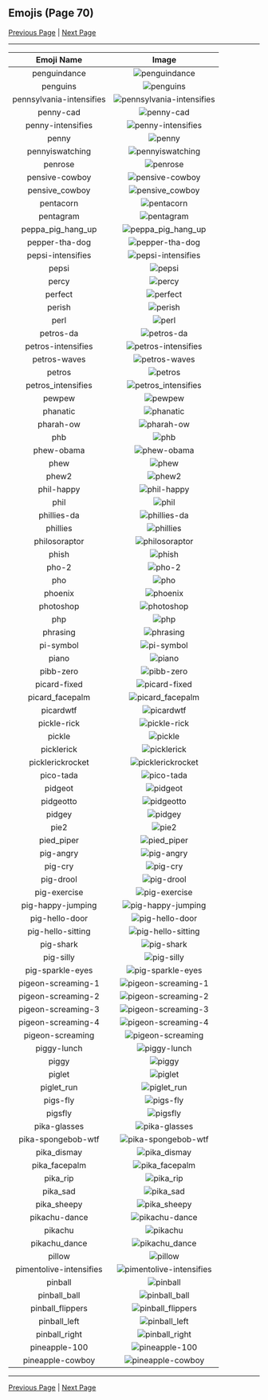 
## Emojis (Page 70)

[Previous Page](/docs/hashicorp/page-p-0069.md)
  | [Next Page](/docs/hashicorp/page-p-0071.md)

<hr />

|Emoji Name|Image|
| :-: | :-: |
|penguindance| ![penguindance](/emojis/hashicorp/penguindance.gif)|
|penguins| ![penguins](/emojis/hashicorp/penguins.png)|
|pennsylvania-intensifies| ![pennsylvania-intensifies](/emojis/hashicorp/pennsylvania-intensifies.gif)|
|penny-cad| ![penny-cad](/emojis/hashicorp/penny-cad.png)|
|penny-intensifies| ![penny-intensifies](/emojis/hashicorp/penny-intensifies.gif)|
|penny| ![penny](/emojis/hashicorp/penny.png)|
|pennyiswatching| ![pennyiswatching](/emojis/hashicorp/pennyiswatching.png)|
|penrose| ![penrose](/emojis/hashicorp/penrose.png)|
|pensive-cowboy| ![pensive-cowboy](/emojis/hashicorp/pensive-cowboy.png)|
|pensive_cowboy| ![pensive_cowboy](/emojis/hashicorp/pensive_cowboy.png)|
|pentacorn| ![pentacorn](/emojis/hashicorp/pentacorn.jpg)|
|pentagram| ![pentagram](/emojis/hashicorp/pentagram.png)|
|peppa_pig_hang_up| ![peppa_pig_hang_up](/emojis/hashicorp/peppa_pig_hang_up.png)|
|pepper-tha-dog| ![pepper-tha-dog](/emojis/hashicorp/pepper-tha-dog.png)|
|pepsi-intensifies| ![pepsi-intensifies](/emojis/hashicorp/pepsi-intensifies.gif)|
|pepsi| ![pepsi](/emojis/hashicorp/pepsi.png)|
|percy| ![percy](/emojis/hashicorp/percy.png)|
|perfect| ![perfect](/emojis/hashicorp/perfect.gif)|
|perish| ![perish](/emojis/hashicorp/perish.jpg)|
|perl| ![perl](/emojis/hashicorp/perl.gif)|
|petros-da| ![petros-da](/emojis/hashicorp/petros-da.png)|
|petros-intensifies| ![petros-intensifies](/emojis/hashicorp/petros-intensifies.gif)|
|petros-waves| ![petros-waves](/emojis/hashicorp/petros-waves.gif)|
|petros| ![petros](/emojis/hashicorp/petros.png)|
|petros_intensifies| ![petros_intensifies](/emojis/hashicorp/petros_intensifies.gif)|
|pewpew| ![pewpew](/emojis/hashicorp/pewpew.png)|
|phanatic| ![phanatic](/emojis/hashicorp/phanatic.png)|
|pharah-ow| ![pharah-ow](/emojis/hashicorp/pharah-ow.png)|
|phb| ![phb](/emojis/hashicorp/phb.jpg)|
|phew-obama| ![phew-obama](/emojis/hashicorp/phew-obama.gif)|
|phew| ![phew](/emojis/hashicorp/phew.jpg)|
|phew2| ![phew2](/emojis/hashicorp/phew2.png)|
|phil-happy| ![phil-happy](/emojis/hashicorp/phil-happy.png)|
|phil| ![phil](/emojis/hashicorp/phil.png)|
|phillies-da| ![phillies-da](/emojis/hashicorp/phillies-da.png)|
|phillies| ![phillies](/emojis/hashicorp/phillies.png)|
|philosoraptor| ![philosoraptor](/emojis/hashicorp/philosoraptor.png)|
|phish| ![phish](/emojis/hashicorp/phish.jpg)|
|pho-2| ![pho-2](/emojis/hashicorp/pho-2.png)|
|pho| ![pho](/emojis/hashicorp/pho.png)|
|phoenix| ![phoenix](/emojis/hashicorp/phoenix.gif)|
|photoshop| ![photoshop](/emojis/hashicorp/photoshop.png)|
|php| ![php](/emojis/hashicorp/php.png)|
|phrasing| ![phrasing](/emojis/hashicorp/phrasing.png)|
|pi-symbol| ![pi-symbol](/emojis/hashicorp/pi-symbol.png)|
|piano| ![piano](/emojis/hashicorp/piano.png)|
|pibb-zero| ![pibb-zero](/emojis/hashicorp/pibb-zero.png)|
|picard-fixed| ![picard-fixed](/emojis/hashicorp/picard-fixed.gif)|
|picard_facepalm| ![picard_facepalm](/emojis/hashicorp/picard_facepalm.png)|
|picardwtf| ![picardwtf](/emojis/hashicorp/picardwtf.png)|
|pickle-rick| ![pickle-rick](/emojis/hashicorp/pickle-rick.png)|
|pickle| ![pickle](/emojis/hashicorp/pickle.png)|
|picklerick| ![picklerick](/emojis/hashicorp/picklerick.png)|
|picklerickrocket| ![picklerickrocket](/emojis/hashicorp/picklerickrocket.png)|
|pico-tada| ![pico-tada](/emojis/hashicorp/pico-tada.png)|
|pidgeot| ![pidgeot](/emojis/hashicorp/pidgeot.png)|
|pidgeotto| ![pidgeotto](/emojis/hashicorp/pidgeotto.png)|
|pidgey| ![pidgey](/emojis/hashicorp/pidgey.png)|
|pie2| ![pie2](/emojis/hashicorp/pie2.png)|
|pied_piper| ![pied_piper](/emojis/hashicorp/pied_piper.jpg)|
|pig-angry| ![pig-angry](/emojis/hashicorp/pig-angry.gif)|
|pig-cry| ![pig-cry](/emojis/hashicorp/pig-cry.gif)|
|pig-drool| ![pig-drool](/emojis/hashicorp/pig-drool.gif)|
|pig-exercise| ![pig-exercise](/emojis/hashicorp/pig-exercise.gif)|
|pig-happy-jumping| ![pig-happy-jumping](/emojis/hashicorp/pig-happy-jumping.gif)|
|pig-hello-door| ![pig-hello-door](/emojis/hashicorp/pig-hello-door.gif)|
|pig-hello-sitting| ![pig-hello-sitting](/emojis/hashicorp/pig-hello-sitting.gif)|
|pig-shark| ![pig-shark](/emojis/hashicorp/pig-shark.png)|
|pig-silly| ![pig-silly](/emojis/hashicorp/pig-silly.gif)|
|pig-sparkle-eyes| ![pig-sparkle-eyes](/emojis/hashicorp/pig-sparkle-eyes.gif)|
|pigeon-screaming-1| ![pigeon-screaming-1](/emojis/hashicorp/pigeon-screaming-1.gif)|
|pigeon-screaming-2| ![pigeon-screaming-2](/emojis/hashicorp/pigeon-screaming-2.gif)|
|pigeon-screaming-3| ![pigeon-screaming-3](/emojis/hashicorp/pigeon-screaming-3.gif)|
|pigeon-screaming-4| ![pigeon-screaming-4](/emojis/hashicorp/pigeon-screaming-4.gif)|
|pigeon-screaming| ![pigeon-screaming](/emojis/hashicorp/pigeon-screaming.gif)|
|piggy-lunch| ![piggy-lunch](/emojis/hashicorp/piggy-lunch.gif)|
|piggy| ![piggy](/emojis/hashicorp/piggy.png)|
|piglet| ![piglet](/emojis/hashicorp/piglet.png)|
|piglet_run| ![piglet_run](/emojis/hashicorp/piglet_run.png)|
|pigs-fly| ![pigs-fly](/emojis/hashicorp/pigs-fly.png)|
|pigsfly| ![pigsfly](/emojis/hashicorp/pigsfly.jpg)|
|pika-glasses| ![pika-glasses](/emojis/hashicorp/pika-glasses.png)|
|pika-spongebob-wtf| ![pika-spongebob-wtf](/emojis/hashicorp/pika-spongebob-wtf.png)|
|pika_dismay| ![pika_dismay](/emojis/hashicorp/pika_dismay.png)|
|pika_facepalm| ![pika_facepalm](/emojis/hashicorp/pika_facepalm.png)|
|pika_rip| ![pika_rip](/emojis/hashicorp/pika_rip.png)|
|pika_sad| ![pika_sad](/emojis/hashicorp/pika_sad.png)|
|pika_sheepy| ![pika_sheepy](/emojis/hashicorp/pika_sheepy.gif)|
|pikachu-dance| ![pikachu-dance](/emojis/hashicorp/pikachu-dance.gif)|
|pikachu| ![pikachu](/emojis/hashicorp/pikachu.png)|
|pikachu_dance| ![pikachu_dance](/emojis/hashicorp/pikachu_dance.gif)|
|pillow| ![pillow](/emojis/hashicorp/pillow.png)|
|pimentolive-intensifies| ![pimentolive-intensifies](/emojis/hashicorp/pimentolive-intensifies.gif)|
|pinball| ![pinball](/emojis/hashicorp/pinball.png)|
|pinball_ball| ![pinball_ball](/emojis/hashicorp/pinball_ball.png)|
|pinball_flippers| ![pinball_flippers](/emojis/hashicorp/pinball_flippers.gif)|
|pinball_left| ![pinball_left](/emojis/hashicorp/pinball_left.gif)|
|pinball_right| ![pinball_right](/emojis/hashicorp/pinball_right.gif)|
|pineapple-100| ![pineapple-100](/emojis/hashicorp/pineapple-100.png)|
|pineapple-cowboy| ![pineapple-cowboy](/emojis/hashicorp/pineapple-cowboy.png)|

<hr/>

[Previous Page](/docs/hashicorp/page-p-0069.md)
  | [Next Page](/docs/hashicorp/page-p-0071.md)